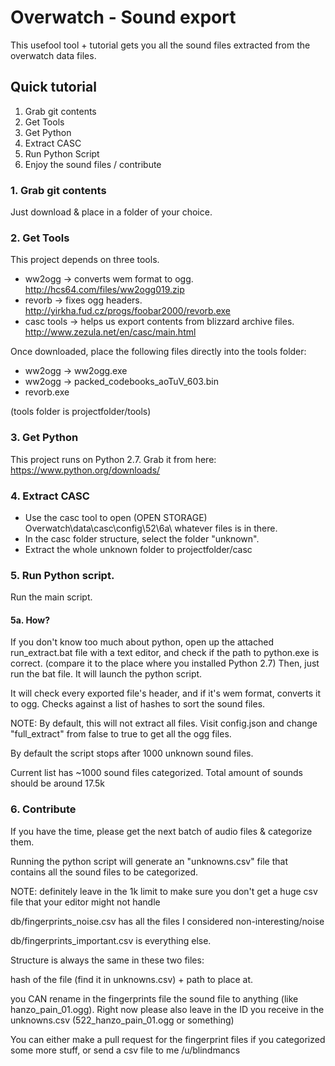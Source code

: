 # Overwatch - Sound export
This usefool tool + tutorial gets you all the sound files extracted from the overwatch data files.

## Quick tutorial
1. Grab git contents
2. Get Tools
3. Get Python
4. Extract CASC
5. Run Python Script
6. Enjoy the sound files / contribute

### 1. Grab git contents
Just download & place in a folder of your choice.

### 2. Get Tools
This project depends on three tools.
* ww2ogg -> converts wem format to ogg. http://hcs64.com/files/ww2ogg019.zip
* revorb -> fixes ogg headers. http://yirkha.fud.cz/progs/foobar2000/revorb.exe
* casc tools -> helps us export contents from blizzard archive files. http://www.zezula.net/en/casc/main.html

Once downloaded, place the following files directly into the tools folder:

* ww2ogg -> ww2ogg.exe
* ww2ogg -> packed_codebooks_aoTuV_603.bin
* revorb.exe

(tools folder is projectfolder/tools)

### 3. Get Python
This project runs on Python 2.7.
Grab it from here: https://www.python.org/downloads/

### 4. Extract CASC
* Use the casc tool to open (OPEN STORAGE) Overwatch\data\casc\config\52\6a\ whatever files is in there.
* In the casc folder structure, select the folder "unknown".
* Extract the whole unknown folder to projectfolder/casc

### 5. Run Python script.
Run the main script.

#### 5a. How?
If you don't know too much about python, open up the attached run_extract.bat file with a text editor, and check if the path to python.exe is correct. (compare it to the place where you installed Python 2.7)
Then, just run the bat file. It will launch the python script.

It will check every exported file's header, and if it's wem format, converts it to ogg.
Checks against a list of hashes to sort the sound files.

NOTE: By default, this will not extract all files. Visit config.json and change "full_extract" from false to true to get all the ogg files.

By default the script stops after 1000 unknown sound files.

Current list has ~1000 sound files categorized. Total amount of sounds should be around 17.5k

### 6. Contribute
If you have the time, please get the next batch of audio files & categorize them.

Running the python script will generate an "unknowns.csv" file that contains all the sound files to be categorized.

NOTE: definitely leave in the 1k limit to make sure you don't get a huge csv file that your editor might not handle

db/fingerprints_noise.csv has all the files I considered non-interesting/noise

db/fingerprints_important.csv is everything else.

Structure is always the same in these two files:

hash of the file (find it in unknowns.csv) + path to place at.

you CAN rename in the fingerprints file the sound file to anything (like hanzo_pain_01.ogg). Right now please also leave in the ID you receive in the unknowns.csv (522_hanzo_pain_01.ogg or something)

You can either make a pull request for the fingerprint files if you categorized some more stuff, or send a csv file to me /u/blindmancs
